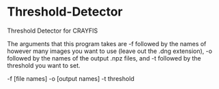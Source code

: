 # Threshold-Detector
Threshold Detector for CRAYFIS


The arguments that this program takes are -f followed by the names of however many images you want to use (leave out the .dng extension), -o followed by the names of the output .npz files, and -t followed by the threshold you want to set.  


-f [file names]
-o [output names]
-t threshold
